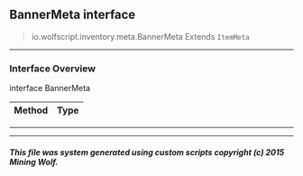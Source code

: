 ## BannerMeta __interface__

>io.wolfscript.inventory.meta.BannerMeta
>Extends `ItemMeta`

---

### Interface Overview

interface BannerMeta

Method | Type   
--- | :--- 



---

---


##### This file was system generated using custom scripts copyright (c) 2015 Mining Wolf.
	

